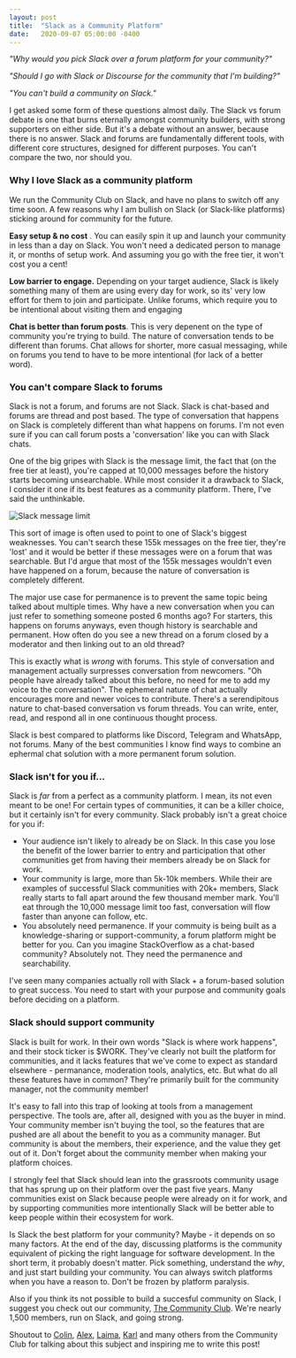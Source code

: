```yaml
---
layout: post
title:  "Slack as a Community Platform"
date:   2020-09-07 05:00:00 -0400
---
```


_"Why would you pick Slack over a forum platform for your community?"_

_"Should I go with Slack or Discourse for the community that I'm building?"_

_"You can't build a community on Slack."_

I get asked some form of these questions almost daily. The Slack vs forum debate is one that burns eternally amongst community builders, with strong supporters on either side. But it's a debate without an answer, because there is no answer. Slack and forums are fundamentally different tools, with different core structures, designed for different purposes. You can't compare the two, nor should you.

### Why I love Slack as a community platform

We run the Community Club on Slack, and have no plans to switch off any time soon. A few reasons why I am bullish on Slack (or Slack-like platforms) sticking around for community for the future. 

**Easy setup & no cost** . You can easily spin it up and launch your community in less than a day on Slack. You won't need a dedicated person to manage it, or months of setup work. And assuming you go with the free tier, it won't cost you a cent!

**Low barrier to engage.** Depending on your target audience, Slack is likely something many of them are using every day for work, so its' very low effort for them to join and participate. Unlike forums, which require you to be intentional about visiting them and engaging

**Chat is better than forum posts**. This is very depenent on the type of community you're trying to build. The nature of conversation tends to be different than forums. Chat allows for shorter, more casual messaging, while on forums you tend to have to be more intentional (for lack of a better word). 

### You can't compare Slack to forums

Slack is not a forum, and forums are not Slack. Slack is chat-based and forums are thread and post based. The type of conversation that happens on Slack is completely different than what happens on forums. I'm not even sure if you can call forum posts a 'conversation' like you can with Slack chats.

One of the big gripes with Slack is the message limit, the fact that (on the free tier at least), you're capped at 10,000 messages before the history starts becoming unsearchable. While most consider it a drawback to Slack, I consider it one if its best features as a community platform. There, I've said the unthinkable.

![Slack message limit](https://s3.us-west-2.amazonaws.com/secure.notion-static.com/ef51941a-7191-49b6-a08f-c822676d7876/Untitled.png?X-Amz-Algorithm=AWS4-HMAC-SHA256&X-Amz-Credential=AKIAT73L2G45O3KS52Y5%2F20200907%2Fus-west-2%2Fs3%2Faws4_request&X-Amz-Date=20200907T165232Z&X-Amz-Expires=86400&X-Amz-Signature=06db69931da278d8410ebd23129bd500380ac81f7d4f6f3b7f26961c92371afd&X-Amz-SignedHeaders=host&response-content-disposition=filename%20%3D%22Untitled.png%22)

This sort of image is often used to point to one of Slack's biggest weaknesses. You can't search these 155k messages on the free tier, they're 'lost' and it would be better if these messages were on a forum that was searchable. But I'd argue that most of the 155k messages wouldn't even have happened on a forum, because the nature of conversation is completely different.

The major use case for permanence is to prevent the same topic being talked about multiple times. Why have a new conversation when you can just refer to something someone posted 6 months ago? For starters, this happens on forums anyways, even though history is searchable and permanent. How often do you see a new thread on a forum closed by a moderator and then linking out to an old thread?

This is exactly what is *wrong* with forums. This style of conversation and management actually surpresses conversation from newcomers. "Oh people have already talked about this before, no need for me to add my voice to the conversation". The ephemeral nature of chat actually encourages more and newer voices to contribute. There's a serendipitous nature to chat-based conversation vs forum threads. You can write, enter, read, and respond all in one continuous thought process.

Slack is best compared to platforms like Discord, Telegram and WhatsApp, not forums. Many of the best communities I know find ways to combine an ephermal chat solution with a more permanent forum solution.

### Slack isn't for you if...

Slack is *far* from a perfect as a community platform. I mean, its not even meant to be one! For certain types of communities, it can be a killer choice, but it certainly isn't for every community. Slack probably isn't a great choice for you if:

- Your audience isn't likely to already be on Slack. In this case you lose the benefit of the lower barrier to entry and participation that other communities get from having their members already be on Slack for work.
- Your community is large, more than 5k-10k members. While their are examples of successful Slack communities with 20k+ members, Slack really starts to fall apart around the few thousand member mark. You'll eat through the 10,000 message limit too fast, conversation will flow faster than anyone can follow, etc.
- You absolutely need permanence. If your commuity is being built as a knowledge-sharing or support-community, a forum platform might be better for you. Can you imagine StackOverflow as a chat-based community? Absolutely not. They need the permanence and searchability.

I've seen many companies actually roll with Slack + a forum-based solution to great success. You need to start with your purpose and community goals before deciding on a platform. 

### Slack should support community

Slack is built for work. In their own words "Slack is where work happens", and their stock ticker is $WORK. They've clearly not built the platform for communities, and it lacks features that we've come to expect as standard elsewhere - permanance, moderation tools, analytics, etc. But what do all these features have in common? They're primarily built for the community manager, not the community member!

It's easy to fall into this trap of looking at tools from a management perspective. The tools are, after all, designed with you as the buyer in mind. Your community member isn't buying the tool, so the features that are pushed are all about the benefit to you as a community manager. But community is about the members, their experience, and the value they get out of it. Don't forget about the community member when making your platform choices.  

I strongly feel that Slack should lean into the grassroots community usage that has sprung up on their platform over the past five years. Many communities exist on Slack because people were already on it for work, and by supporting communities more intentionally Slack will be better able to keep people within their ecosystem for work.


<div class="divider"></div>

Is Slack the best platform for your community? Maybe - it depends on so many factors. At the end of the day, discussing platforms is the community equivalent of picking the right language for software development. In the short term, it probably doesn't matter. Pick something, understand the *why*, and just start building your community. You can always switch platforms when you have a reason to. Don't be frozen by platform paralysis. 

Also if you think its not possible to build a succesful community on Slack, I suggest you check out our community, [The Community Club](https://www.community.club/). We're nearly 1,500 members, run on Slack, and going strong.

<div class="divider"></div>

Shoutout to [Colin](https://twitter.com/ColinBrauns), [Alex](https://twitter.com/alexjpanagis), [Laima](https://twitter.com/LaimaVai), [Karl](https://twitter.com/karl_mc_carthy) and many others from the Community Club for talking about this subject and inspiring me to write this post!
